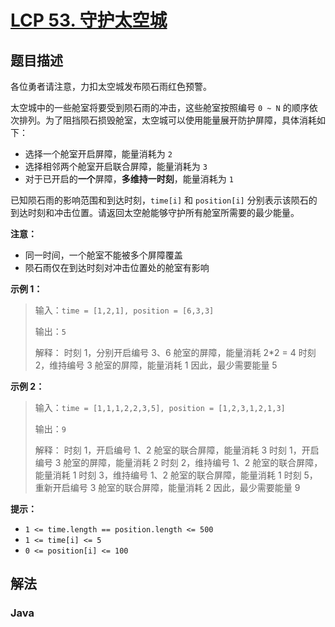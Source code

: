 # [LCP 53. 守护太空城](https://leetcode.cn/problems/EJvmW4)

## 题目描述



各位勇者请注意，力扣太空城发布陨石雨红色预警。

太空城中的一些舱室将要受到陨石雨的冲击，这些舱室按照编号 `0 ~ N` 的顺序依次排列。为了阻挡陨石损毁舱室，太空城可以使用能量展开防护屏障，具体消耗如下：

-   选择一个舱室开启屏障，能量消耗为 `2`
-   选择相邻两个舱室开启联合屏障，能量消耗为 `3`
-   对于已开启的**一个**屏障，**多维持一时刻**，能量消耗为 `1`

已知陨石雨的影响范围和到达时刻，`time[i]` 和 `position[i]` 分别表示该陨石的到达时刻和冲击位置。请返回太空舱能够守护所有舱室所需要的最少能量。

**注意：**

-   同一时间，一个舱室不能被多个屏障覆盖
-   陨石雨仅在到达时刻对冲击位置处的舱室有影响

**示例 1：**

> 输入：`time = [1,2,1], position = [6,3,3]`
>
> 输出：`5`
>
> 解释：
> 时刻 1，分别开启编号 3、6 舱室的屏障，能量消耗 2\*2 = 4
> 时刻 2，维持编号 3 舱室的屏障，能量消耗 1
> 因此，最少需要能量 5

**示例 2：**

> 输入：`time = [1,1,1,2,2,3,5], position = [1,2,3,1,2,1,3]`
>
> 输出：`9`
>
> 解释：
> 时刻 1，开启编号 1、2 舱室的联合屏障，能量消耗 3
> 时刻 1，开启编号 3 舱室的屏障，能量消耗 2
> 时刻 2，维持编号 1、2 舱室的联合屏障，能量消耗 1
> 时刻 3，维持编号 1、2 舱室的联合屏障，能量消耗 1
> 时刻 5，重新开启编号 3 舱室的联合屏障，能量消耗 2
> 因此，最少需要能量 9

**提示：**

-   `1 <= time.length == position.length <= 500`
-   `1 <= time[i] <= 5`
-   `0 <= position[i] <= 100`

## 解法

### **Java**

```java

```
